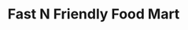 ---
title: "Fast N Friendly Food Mart"
url: /denver/fast-n-friendly-food-mart/
shop: Lebensmittel
---